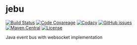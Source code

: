 # jebu 

[![Build Status](https://img.shields.io/travis/rasenderhase/jebu.svg)](https://travis-ci.org/rasenderhase/jebu)
[![Code Covareage](https://img.shields.io/codecov/c/github/rasenderhase/jebu.svg)](https://codecov.io/github/rasenderhase/jebu)
[![Codacy](https://img.shields.io/codacy/ca0f579188d24ccb8552284673a2dcbd.svg)](https://www.codacy.com/app/andreas-knees/jebu)
[![GitHub issues](https://img.shields.io/github/issues/rasenderhase/jebu.svg?maxAge=2592000)](https://github.com/rasenderhase/jebu/issues)
[![Maven Central](https://img.shields.io/maven-central/v/de.nikem.jebu/jebu.svg)](http://search.maven.org/#search%7Cga%7C1%7Cg%3A%22de.nikem.jebu%22)
[![License](http://img.shields.io/:license-apache-blue.svg)](http://www.apache.org/licenses/LICENSE-2.0.html)

Java event bus with websocket implementation
